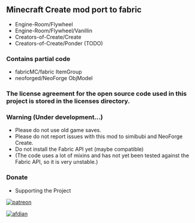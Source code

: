 ## Minecraft Create mod port to fabric

- Engine-Room/Flywheel
- Engine-Room/Flywheel/Vanillin
- Creators-of-Create/Create
- Creators-of-Create/Ponder (TODO)

### Contains partial code

- fabricMC/fabric ItemGroup
- neoforged/NeoForge ObjModel

### The license agreement for the open source code used in this project is stored in the licenses directory.

### Warning  (Under development...)

- Please do not use old game saves.
- Please do not report issues with this mod to simibubi and NeoForge Create.
- Do not install the Fabric API yet (maybe compatible)
- (The code uses a lot of mixins and has not yet been tested against the Fabric API, so it is very unstable.)

### Donate

- Supporting the Project

[![patreon](https://oss.zurrtum.com/images/patreon.png)](https://www.patreon.com/cw/ZurrTum)

[![afdian](https://oss.zurrtum.com/images/afdian.png)](https://afdian.com/a/zurrtum)